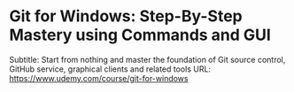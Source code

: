 # Git for Windows: Step-By-Step Mastery using Commands and GUI
Subtitle: Start from nothing and master the foundation of Git source control, GitHub service, graphical clients and related tools
URL: https://www.udemy.com/course/git-for-windows
